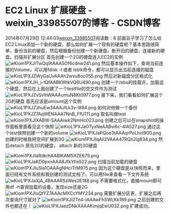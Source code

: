 # EC2 Linux 扩展硬盘 - weixin_33985507的博客 - CSDN博客
2014年07月29日 12:44:03[weixin_33985507](https://me.csdn.net/weixin_33985507)阅读数：8
前面豆子学习了怎么给EC2 Linux添加一个新的硬盘，那么如何扩展一个现有的硬盘呢？基本思路很简单，备份当前的硬盘，然后根据备份创建一个新硬盘，断开旧的硬盘，连接新的硬盘，扫描并扩展分区
首先创建一个2G的硬盘连入EC2的实例
![wKiom1PXJITwQq9tAAA5Of6cdnw241.png](http://s3.51cto.com/wyfs02/M00/42/34/wKiom1PXJITwQq9tAAA5Of6cdnw241.png)
然后基本操作如下，查询当前连接的Volume，可以用fdisk -l 或者 lsblk命令，都可以显示出当前连接的磁盘
![wKioL1PXJZWyGaUvAAAh2wvu8oc055.png](http://s3.51cto.com/wyfs02/M02/42/35/wKioL1PXJZWyGaUvAAAh2wvu8oc055.png)
然后对新磁盘分区格式化
![wKiom1PXJH_j-tQfAABKWtkVQ6U490.png](http://s3.51cto.com/wyfs02/M02/42/34/wKiom1PXJH_j-tQfAABKWtkVQ6U490.png)
创建一个/ebs的挂载点，加载这个硬盘，然后在上面创建了一个testfile的空文件作为测试
![wKioL1PXJZvSvIhWAAAumuN8Kt0977.png](http://s3.51cto.com/wyfs02/M01/42/35/wKioL1PXJZvSvIhWAAAumuN8Kt0977.png)
接下来，我们看看如何扩展这个2G的硬盘
首先应该是umount这个实例
![wKioL1PXJZzhuEw3AAAJlLk3v-I884.png](http://s3.51cto.com/wyfs02/M00/42/35/wKioL1PXJZzhuEw3AAAJlLk3v-I884.png)
如何对他做一个备份
![wKioL1PXJZ7AqWENAAA7NnB_FfU111.png](http://s3.51cto.com/wyfs02/M02/42/35/wKioL1PXJZ7AqWENAAA7NnB_FfU111.png)
取名叫做test
![wKiom1PXJIXABW-SAAAiwk2NmHc023.png](http://s3.51cto.com/wyfs02/M01/42/34/wKiom1PXJIXABW-SAAAiwk2NmHc023.png)
创建之后可以在snapshot的操作面板里面看见这个快照
![wKioL1PXJaOTyxNeAABvi6c-4IA527.png](http://s3.51cto.com/wyfs02/M00/42/35/wKioL1PXJaOTyxNeAABvi6c-4IA527.png)
通过这个test快照创建一个新的volume
![wKioL1PXJaPQoe3tAAAqrPoLhoI900.png](http://s3.51cto.com/wyfs02/M00/42/35/wKioL1PXJaPQoe3tAAAqrPoLhoI900.png)
创建的时候我把空间扩展到3G
![wKiom1PXJIqAil2VAAA47RQn2lg834.png](http://s3.51cto.com/wyfs02/M02/42/34/wKiom1PXJIqAil2VAAA47RQn2lg834.png)
然后detach 原先2G的硬盘， attach 新的3G硬盘

![wKiom1PXJIaRdkrhAABlKAM5XZE679.png](http://s3.51cto.com/wyfs02/M01/42/34/wKiom1PXJIaRdkrhAABlKAM5XZE679.png)
![wKioL1PXJaKD0pxnAAA8JfkYfis522.png](http://s3.51cto.com/wyfs02/M02/42/35/wKioL1PXJaKD0pxnAAA8JfkYfis522.png)
扫描当前加载的硬盘
![wKiom1PXJIuSla1OAAAgNHciTrM975.png](http://s3.51cto.com/wyfs02/M00/42/34/wKiom1PXJIuSla1OAAAgNHciTrM975.png)
因为这个硬盘是从快照而来，里面已经有文件系统和我创建的测试文档了，可以用file来查看一下文件系统
![wKioL1PXJaXjA_4BAAARSsWes2E188.png](http://s3.51cto.com/wyfs02/M01/42/35/wKioL1PXJaXjA_4BAAARSsWes2E188.png)
不需要格式化，直接mount即可
用df -h查询加载的设备，发现size还是2G
![wKiom1PXJIuQtYZ7AAAcMXCcYMY234.png](http://s3.51cto.com/wyfs02/M01/42/34/wKiom1PXJIuQtYZ7AAAcMXCcYMY234.png)
需要扩展分区表，扩展之后再次查询尺寸就对了
![wKiom1PXJI2Tn4-iAAAwFhSWLKk189.png](http://s3.51cto.com/wyfs02/M00/42/34/wKiom1PXJI2Tn4-iAAAwFhSWLKk189.png)
之前创建的文件也都还在！
![wKioL1PXJaezDNkXAAAKimjqEwU032.png](http://s3.51cto.com/wyfs02/M02/42/35/wKioL1PXJaezDNkXAAAKimjqEwU032.png)
扩建成功。
